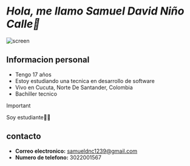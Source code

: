 # <em> Hola, me llamo Samuel David Niño Calle🐲</em>


![screen](https://d2a5isokysfowx.cloudfront.net/wp-content/uploads/2022/03/ramas-de-la-programacion-scaled.jpg)

## Informacion personal

* Tengo 17 años
* Estoy estudiando una tecnica en desarrollo de software
* Vivo en Cucuta, Norte De Santander, Colombia
* Bachiller tecnico



>[!IMPORTANT]
>
>Soy estudiante👨‍🎓

## contacto

* **Correo electronico:** samueldnc1239@gmail.com
* **Numero de telefono:** 3022001567

